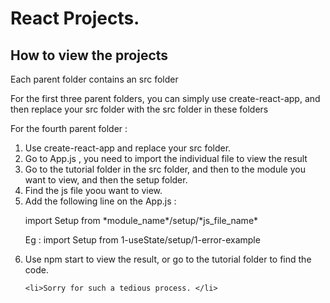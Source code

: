 # React Projects.

<h2> How to view the projects </h2>

<p> Each parent folder contains an src folder <p>

<p> For the first three parent folders, you can simply use create-react-app,
and then replace your src folder with the src folder in these folders </p>

<p> For the fourth parent folder : </p>

<ol>
	<li>Use create-react-app and replace your src folder.</li>
	<li>Go to App.js , you need to import the individual file to view the result </li>
	<li>Go to the tutorial folder in the src folder, and then to the module you want to view, and then the setup folder.</li>
	<li>Find the js file yoou want to view.</li>
	<li>Add the following line on the App.js :
		<p>import Setup from *module_name*/setup/*js_file_name*</p>
		<p>Eg : import Setup from 1-useState/setup/1-error-example
	</li>
	<li> Use npm start to view the result, or go to the tutorial folder to find the code. </li>

	<li>Sorry for such a tedious process. </li>
</ol>
